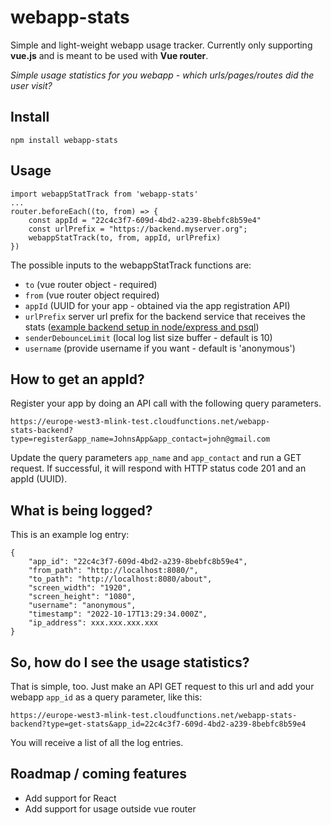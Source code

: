 # webapp-stats

Simple and light-weight webapp usage tracker. Currently only supporting **vue.js** and is meant to be used with **Vue router**.

*Simple usage statistics for you webapp - which urls/pages/routes did the user visit?*



## Install

```
npm install webapp-stats
```



## Usage

```
import webappStatTrack from 'webapp-stats'
...
router.beforeEach((to, from) => {
    const appId = "22c4c3f7-609d-4bd2-a239-8bebfc8b59e4"
    const urlPrefix = "https://backend.myserver.org";
    webappStatTrack(to, from, appId, urlPrefix)
})
```
The possible inputs to the webappStatTrack functions are:
- `to` (vue router object - required)
- `from` (vue router object required)
- `appId` (UUID for your app - obtained via the app registration API)
- `urlPrefix` server url prefix for the backend service that receives the stats ([example backend setup in node/express and psql](https://github.com/johnkristijan/webapp-stats-backend))
- `senderDebounceLimit` (local log list size buffer - default is 10)
- `username` (provide username if you want - default is 'anonymous')



## How to get an appId?

Register your app by doing an API call with the following query parameters.

```
https://europe-west3-mlink-test.cloudfunctions.net/webapp-
stats-backend?type=register&app_name=JohnsApp&app_contact=john@gmail.com
```
Update the query parameters `app_name` and `app_contact` and run a GET request.
If successful, it will respond with HTTP status code 201 and an appId (UUID).



## What is being logged?

This is an example log entry:

```
{
    "app_id": "22c4c3f7-609d-4bd2-a239-8bebfc8b59e4",
    "from_path": "http://localhost:8080/",
    "to_path": "http://localhost:8080/about",
    "screen_width": "1920",
    "screen_height": "1080",
    "username": "anonymous",
    "timestamp": "2022-10-17T13:29:34.000Z",
    "ip_address": xxx.xxx.xxx.xxx
}
```



## So, how do I see the usage statistics?

That is simple, too.
Just make an API GET request to this url and add your webapp `app_id` as a query parameter, like this:

```
https://europe-west3-mlink-test.cloudfunctions.net/webapp-stats-backend?type=get-stats&app_id=22c4c3f7-609d-4bd2-a239-8bebfc8b59e4
```
You will receive a list of all the log entries.



## Roadmap / coming features
- Add support for React
- Add support for usage outside vue router


